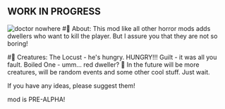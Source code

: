 ## WORK IN PROGRESS
![doctor nowhere](https://cdn.modrinth.com/data/cached_images/9a35f6ad00035361476c2d858407c9b29fb14304.png)
#📄 About:
This mod like all other horror mods adds dwellers who want to kill the player. But I assure you that they are not so boring!

#👹 Creatures:
The Locust - he's hungry. HUNGRY!!!
Guilt - it was all you fault.
Boiled One - umm... red dweller?
🔮 In the future will be more creatures, will be random events and some other cool stuff. Just wait.

If you have any ideas, please suggest them!

mod is PRE-ALPHA!
